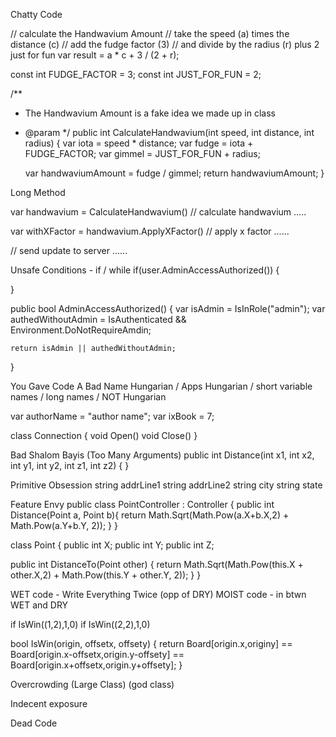 Chatty Code

// calculate the Handwavium Amount
// take the speed (a) times the distance (c)
// add the fudge factor (3)
// and divide by the radius (r) plus 2 just for fun
var result = a * c + 3 / (2 + r);

const int FUDGE_FACTOR = 3;
const int JUST_FOR_FUN = 2;

/**
 * The Handwavium Amount is a fake idea we made up in class
 * @param 
 */
public int CalculateHandwavium(int speed, int distance, int radius) {
	var iota = speed * distance;
	var fudge = iota + FUDGE_FACTOR;
	var gimmel = JUST_FOR_FUN + radius;

	var handwaviumAmount = fudge / gimmel;
	return handwaviumAmount;
}







Long Method

var handwavium = CalculateHandwavium()
// calculate handwavium
.....

var withXFactor = handwavium.ApplyXFactor()
// apply x factor
......

// send update to server
......







Unsafe Conditions - if / while
if(user.AdminAccessAuthorized()) {

}

public bool AdminAccessAuthorized() {
	var isAdmin = IsInRole("admin");
	var authedWithoutAdmin = IsAuthenticated && Environment.DoNotRequireAmdin;

	return isAdmin || authedWithoutAdmin;
}




You Gave Code A Bad Name
Hungarian / Apps Hungarian / short variable names / long names / NOT Hungarian

var authorName = "author name";
var ixBook = 7;

class Connection {
	void Open()
	void Close()
}



Bad Shalom Bayis (Too Many Arguments)
public int Distance(int x1, int x2, int y1, int y2, int z1, int z2) {
}





Primitive Obsession
string addrLine1
string addrLine2
string city
string state





Feature Envy
public class PointController : Controller {
	public int Distance(Point a, Point b){
		return Math.Sqrt(Math.Pow(a.X+b.X,2) + Math.Pow(a.Y+b.Y, 2));
	}
}

class Point {
  public int X;
  public int Y;
  public int Z;

  public int DistanceTo(Point other) {
    return Math.Sqrt(Math.Pow(this.X + other.X,2) + Math.Pow(this.Y + other.Y, 2));
  }
}







WET code - Write Everything Twice (opp of DRY)
MOIST code - in btwn WET and DRY

if IsWin((1,2),1,0)
if IsWin((2,2),1,0)

bool IsWin(origin, offsetx, offsety) {
  return Board[origin.x,originy] == Board[origin.x-offsetx,origin.y-offsety] == Board[origin.x+offsetx,origin.y+offsety];
}






Overcrowding (Large Class) (god class)




Indecent exposure





Dead Code